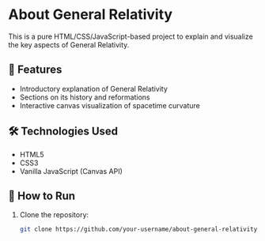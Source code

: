 # About General Relativity

This is a pure HTML/CSS/JavaScript-based project to explain and visualize the key aspects of General Relativity.

## 🧪 Features

- Introductory explanation of General Relativity
- Sections on its history and reformations
- Interactive canvas visualization of spacetime curvature

## 🛠 Technologies Used

- HTML5
- CSS3
- Vanilla JavaScript (Canvas API)

## 🚀 How to Run

1. Clone the repository:
   ```bash
   git clone https://github.com/your-username/about-general-relativity.git
